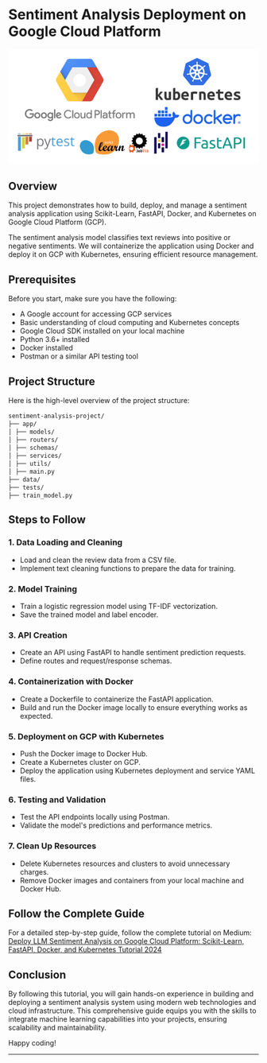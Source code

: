 # Sentiment Analysis Deployment on Google Cloud Platform
<p align="center">
  <img src="https://github.com/sasmazonur/LLM-FastAPI-Docker-Kubernetes-GCP/blob/main/project-image.png" />
</p>

## Overview
This project demonstrates how to build, deploy, and manage a sentiment analysis application using Scikit-Learn, FastAPI, Docker, and Kubernetes on Google Cloud Platform (GCP).

The sentiment analysis model classifies text reviews into positive or negative sentiments. We will containerize the application using Docker and deploy it on GCP with Kubernetes, ensuring efficient resource management.

## Prerequisites

Before you start, make sure you have the following:
- A Google account for accessing GCP services
- Basic understanding of cloud computing and Kubernetes concepts
- Google Cloud SDK installed on your local machine
- Python 3.6+ installed
- Docker installed
- Postman or a similar API testing tool

## Project Structure

Here is the high-level overview of the project structure:

```
sentiment-analysis-project/
├── app/
│ ├── models/
│ ├── routers/
│ ├── schemas/
│ ├── services/
│ ├── utils/
│ ├── main.py
├── data/
├── tests/
├── train_model.py
```

## Steps to Follow

### 1. Data Loading and Cleaning
- Load and clean the review data from a CSV file.
- Implement text cleaning functions to prepare the data for training.

### 2. Model Training
- Train a logistic regression model using TF-IDF vectorization.
- Save the trained model and label encoder.

### 3. API Creation
- Create an API using FastAPI to handle sentiment prediction requests.
- Define routes and request/response schemas.

### 4. Containerization with Docker
- Create a Dockerfile to containerize the FastAPI application.
- Build and run the Docker image locally to ensure everything works as expected.

### 5. Deployment on GCP with Kubernetes
- Push the Docker image to Docker Hub.
- Create a Kubernetes cluster on GCP.
- Deploy the application using Kubernetes deployment and service YAML files.

### 6. Testing and Validation
- Test the API endpoints locally using Postman.
- Validate the model's predictions and performance metrics.

### 7. Clean Up Resources
- Delete Kubernetes resources and clusters to avoid unnecessary charges.
- Remove Docker images and containers from your local machine and Docker Hub.

## Follow the Complete Guide

For a detailed step-by-step guide, follow the complete tutorial on Medium: [Deploy LLM Sentiment Analysis on Google Cloud Platform: Scikit-Learn, FastAPI, Docker, and Kubernetes Tutorial 2024](https://medium.com)

## Conclusion

By following this tutorial, you will gain hands-on experience in building and deploying a sentiment analysis system using modern web technologies and cloud infrastructure. This comprehensive guide equips you with the skills to integrate machine learning capabilities into your projects, ensuring scalability and maintainability.

Happy coding!

---
